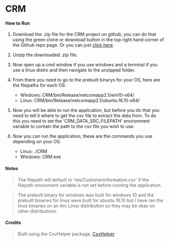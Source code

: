 # CRM
#### How to Run


 1. Download the .zip file for the CRM project on github, you can do that using the green
 clone or download button in the top right hand corner of the Github repo page. Or you can just
 [click here](https://github.com/jhb15/CRM/archive/master.zip).
 
 2. Unzip the downloaded .zip file.

 3. Now open up a cmd window if you use windows and a terminal if you use a linux distro and then
 navigate to the unzipped folder.
 
 4. From there you need to go to the prebuilt binarys for your OS, here are the filepaths for each OS:
    * Windows: CRM/bin/Release/netcoreapp2.1/win10-x64/
    * Linux: CRM/bin/Release/netcoreapp2.1/ubuntu.16.10-x64/
 
 5. Now you will be able to run the application, but before you do that you need to tell it where to
 get the csv file to extract the data from. To do this you need to set the 'CRM_DATA_SRC_FILEPATH'
 environment variable to contain the path to the csv file you wish to use.
 
 6. Now you can run the application, these are the commands you use depending on your OS. 
    * Linux: ./CRM
    * Windows: CRM.exe

#### Notes

> The filepath will default to 'res/CustomerInformation.csv' if the filepath enviroment variable is
not set before running the application.

> The prebuilt binary for windows was built for windows 10 and the prebuilt binaries for linux were
built for ubuntu 16.10 but I have ran the linux binaries on an Arc Linux distribution so they may be okay
on other distributions.

#### Credits

> Built using the CsvHelper package, [CsvHelper](https://joshclose.github.io/CsvHelper/)
